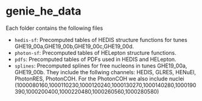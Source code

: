 # genie_he_data

Each folder contains the following files

- `hedis-sf`: Precomputed tables of HEDIS structure functions for tunes GHE19_00a,GHE19_00b,GHE19_00c,GHE19_00d.
- `photon-sf`: Precomputed tables of HELepton structure functions.
- `pdfs`: Precomputed tables of PDFs used in HEDIS and HELepton.
- `splines`: Precomputed splines for free nucleons in tunes GHE19_00a, GHE19_00b. They include the follwing channels: HEDIS, GLRES, HENuEl, PhotonRES, PhotonCOH. For the PhotonCOH we also include nuclei (1000080160,1000110230,1000120240,1000130270,1000140280,1000190390,1000200400,1000220480,1000260560,1000280580)


